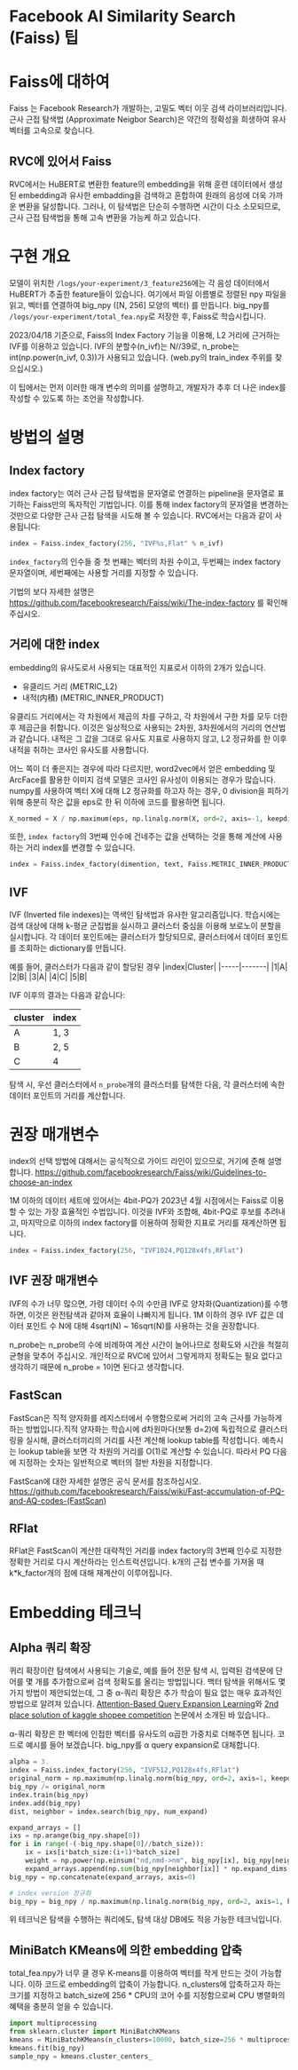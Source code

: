 Facebook AI Similarity Search (Faiss) 팁
==================
# Faiss에 대하여
Faiss 는 Facebook Research가 개발하는, 고밀도 벡터 이웃 검색 라이브러리입니다. 근사 근접 탐색법 (Approximate Neigbor Search)은 약간의 정확성을 희생하여 유사 벡터를 고속으로 찾습니다.

## RVC에 있어서 Faiss
RVC에서는 HuBERT로 변환한 feature의 embedding을 위해 훈련 데이터에서 생성된 embedding과 유사한 embadding을 검색하고 혼합하여 원래의 음성에 더욱 가까운 변환을 달성합니다. 그러나, 이 탐색법은 단순히 수행하면 시간이 다소 소모되므로, 근사 근접 탐색법을 통해 고속 변환을 가능케 하고 있습니다.

# 구현 개요
모델이 위치한 `/logs/your-experiment/3_feature256`에는 각 음성 데이터에서 HuBERT가 추출한 feature들이 있습니다. 여기에서 파일 이름별로 정렬된 npy 파일을 읽고, 벡터를 연결하여 big_npy ([N, 256] 모양의 벡터) 를 만듭니다. big_npy를 `/logs/your-experiment/total_fea.npy`로 저장한 후, Faiss로 학습시킵니다.

2023/04/18 기준으로, Faiss의 Index Factory 기능을 이용해, L2 거리에 근거하는 IVF를 이용하고 있습니다. IVF의 분할수(n_ivf)는 N//39로, n_probe는 int(np.power(n_ivf, 0.3))가 사용되고 있습니다. (web.py의 train_index 주위를 찾으십시오.)

이 팁에서는 먼저 이러한 매개 변수의 의미를 설명하고, 개발자가 추후 더 나은 index를 작성할 수 있도록 하는 조언을 작성합니다.

# 방법의 설명
## Index factory
index factory는 여러 근사 근접 탐색법을 문자열로 연결하는 pipeline을 문자열로 표기하는 Faiss만의 독자적인 기법입니다. 이를 통해 index factory의 문자열을 변경하는 것만으로 다양한 근사 근접 탐색을 시도해 볼 수 있습니다. RVC에서는 다음과 같이 사용됩니다:

```python
index = Faiss.index_factory(256, "IVF%s,Flat" % n_ivf)
```
`index_factory`의 인수들 중 첫 번째는 벡터의 차원 수이고, 두번째는 index factory 문자열이며, 세번째에는 사용할 거리를 지정할 수 있습니다.

기법의 보다 자세한 설명은 https://github.com/facebookresearch/Faiss/wiki/The-index-factory 를 확인해 주십시오.

## 거리에 대한 index
embedding의 유사도로서 사용되는 대표적인 지표로서 이하의 2개가 있습니다.

- 유클리드 거리 (METRIC_L2)
- 내적(内積) (METRIC_INNER_PRODUCT)

유클리드 거리에서는 각 차원에서 제곱의 차를 구하고, 각 차원에서 구한 차를 모두 더한 후 제곱근을 취합니다. 이것은 일상적으로 사용되는 2차원, 3차원에서의 거리의 연산법과 같습니다. 내적은 그 값을 그대로 유사도 지표로 사용하지 않고, L2 정규화를 한 이후 내적을 취하는 코사인 유사도를 사용합니다.

어느 쪽이 더 좋은지는 경우에 따라 다르지만, word2vec에서 얻은 embedding 및 ArcFace를 활용한 이미지 검색 모델은 코사인 유사성이 이용되는 경우가 많습니다. numpy를 사용하여 벡터 X에 대해 L2 정규화를 하고자 하는 경우, 0 division을 피하기 위해 충분히 작은 값을 eps로 한 뒤 이하에 코드를 활용하면 됩니다.

```python
X_normed = X / np.maximum(eps, np.linalg.norm(X, ord=2, axis=-1, keepdims=True))
```

또한, `index factory`의 3번째 인수에 건네주는 값을 선택하는 것을 통해 계산에 사용하는 거리 index를 변경할 수 있습니다.

```python
index = Faiss.index_factory(dimention, text, Faiss.METRIC_INNER_PRODUCT)
```

## IVF
IVF (Inverted file indexes)는 역색인 탐색법과 유사한 알고리즘입니다. 학습시에는 검색 대상에 대해 k-평균 군집법을 실시하고 클러스터 중심을 이용해 보로노이 분할을 실시합니다. 각 데이터 포인트에는 클러스터가 할당되므로, 클러스터에서 데이터 포인트를 조회하는 dictionary를 만듭니다.

예를 들어, 클러스터가 다음과 같이 할당된 경우
|index|Cluster|
|-----|-------|
|1|A|
|2|B|
|3|A|
|4|C|
|5|B|

IVF 이후의 결과는 다음과 같습니다:

|cluster|index|
|-------|-----|
|A|1, 3|
|B|2, 5|
|C|4|

탐색 시, 우선 클러스터에서 `n_probe`개의 클러스터를 탐색한 다음, 각 클러스터에 속한 데이터 포인트의 거리를 계산합니다.

# 권장 매개변수
index의 선택 방법에 대해서는 공식적으로 가이드 라인이 있으므로, 거기에 준해 설명합니다.
https://github.com/facebookresearch/Faiss/wiki/Guidelines-to-choose-an-index

1M 이하의 데이터 세트에 있어서는 4bit-PQ가 2023년 4월 시점에서는 Faiss로 이용할 수 있는 가장 효율적인 수법입니다. 이것을 IVF와 조합해, 4bit-PQ로 후보를 추려내고, 마지막으로 이하의 index factory를 이용하여 정확한 지표로 거리를 재계산하면 됩니다.

```python
index = Faiss.index_factory(256, "IVF1024,PQ128x4fs,RFlat")
```

## IVF 권장 매개변수
IVF의 수가 너무 많으면, 가령 데이터 수의 수만큼 IVF로 양자화(Quantization)를 수행하면, 이것은 완전탐색과 같아져 효율이 나빠지게 됩니다. 1M 이하의 경우 IVF 값은 데이터 포인트 수 N에 대해 4sqrt(N) ~ 16sqrt(N)를 사용하는 것을 권장합니다.

n_probe는 n_probe의 수에 비례하여 계산 시간이 늘어나므로 정확도와 시간을 적절히 균형을 맞추어 주십시오. 개인적으로 RVC에 있어서 그렇게까지 정확도는 필요 없다고 생각하기 때문에 n_probe = 1이면 된다고 생각합니다.

## FastScan
FastScan은 직적 양자화를 레지스터에서 수행함으로써 거리의 고속 근사를 가능하게 하는 방법입니다.직적 양자화는 학습시에 d차원마다(보통 d=2)에 독립적으로 클러스터링을 실시해, 클러스터끼리의 거리를 사전 계산해 lookup table를 작성합니다. 예측시는 lookup table을 보면 각 차원의 거리를 O(1)로 계산할 수 있습니다. 따라서 PQ 다음에 지정하는 숫자는 일반적으로 벡터의 절반 차원을 지정합니다.

FastScan에 대한 자세한 설명은 공식 문서를 참조하십시오.
https://github.com/facebookresearch/Faiss/wiki/Fast-accumulation-of-PQ-and-AQ-codes-(FastScan)

## RFlat
RFlat은 FastScan이 계산한 대략적인 거리를 index factory의 3번째 인수로 지정한 정확한 거리로 다시 계산하라는 인스트럭션입니다. k개의 근접 변수를 가져올 때 k*k_factor개의 점에 대해 재계산이 이루어집니다.

# Embedding 테크닉
## Alpha 쿼리 확장
퀴리 확장이란 탐색에서 사용되는 기술로, 예를 들어 전문 탐색 시, 입력된 검색문에 단어를 몇 개를 추가함으로써 검색 정확도를 올리는 방법입니다. 백터 탐색을 위해서도 몇가지 방법이 제안되었는데, 그 중 α-쿼리 확장은 추가 학습이 필요 없는 매우 효과적인 방법으로 알려져 있습니다. [Attention-Based Query Expansion Learning](https://arxiv.org/abs/2007.08019)와 [2nd place solution of kaggle shopee competition](https://www.kaggle.com/code/lyakaap/2nd-place-solution/notebook) 논문에서 소개된 바 있습니다..

α-쿼리 확장은 한 벡터에 인접한 벡터를 유사도의 α곱한 가중치로 더해주면 됩니다. 코드로 예시를 들어 보겠습니다. big_npy를 α query expansion로 대체합니다.

```python
alpha = 3.
index = Faiss.index_factory(256, "IVF512,PQ128x4fs,RFlat")
original_norm = np.maximum(np.linalg.norm(big_npy, ord=2, axis=1, keepdims=True), 1e-9)
big_npy /= original_norm
index.train(big_npy)
index.add(big_npy)
dist, neighbor = index.search(big_npy, num_expand)

expand_arrays = []
ixs = np.arange(big_npy.shape[0])
for i in range(-(-big_npy.shape[0]//batch_size)):
    ix = ixs[i*batch_size:(i+1)*batch_size]
    weight = np.power(np.einsum("nd,nmd->nm", big_npy[ix], big_npy[neighbor[ix]]), alpha)
    expand_arrays.append(np.sum(big_npy[neighbor[ix]] * np.expand_dims(weight, axis=2),axis=1))
big_npy = np.concatenate(expand_arrays, axis=0)

# index version 정규화
big_npy = big_npy / np.maximum(np.linalg.norm(big_npy, ord=2, axis=1, keepdims=True), 1e-9)
```

위 테크닉은 탐색을 수행하는 쿼리에도, 탐색 대상 DB에도 적응 가능한 테크닉입니다.

## MiniBatch KMeans에 의한 embedding 압축

total_fea.npy가 너무 클 경우 K-means를 이용하여 벡터를 작게 만드는 것이 가능합니다. 이하 코드로 embedding의 압축이 가능합니다. n_clusters에 압축하고자 하는 크기를 지정하고 batch_size에 256 * CPU의 코어 수를 지정함으로써 CPU 병렬화의 혜택을 충분히 얻을 수 있습니다.

```python
import multiprocessing
from sklearn.cluster import MiniBatchKMeans
kmeans = MiniBatchKMeans(n_clusters=10000, batch_size=256 * multiprocessing.cpu_count(), init="random")
kmeans.fit(big_npy)
sample_npy = kmeans.cluster_centers_
```